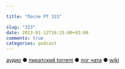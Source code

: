 ```yaml
---

title: "После РТ 323"

slug: "323"
date: 2013-01-12T16:25:00+03:00
comments: true
categories: podcast
---
```

[аудио](http://cdn.radio-t.com/rt323post.mp3) ● [пиратский torrent](http://pirates.radio-t.com/torrents/rt323post.mp3.torrent) ● [лог чата](http://chat.radio-t.com/logs/radio-t-323.html)  ● [wiki](http://wiki.radio-t.com/%D0%9F%D0%BE%D1%81%D0%BB%D0%B5_%D0%A0%D0%A2_323) <audio src="http://cdn.radio-t.com/rt323post.mp3" preload="none">
